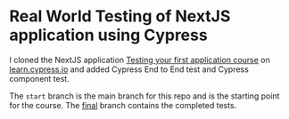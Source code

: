 # Real World Testing  of NextJS application using Cypress


I cloned the NextJS application  [Testing your first application course](https://learn.cypress.io/testing-your-first-application) on [learn.cypress.io](https://learn.cypress.io/) and added Cypress End to End test and Cypress component test.

The `start` branch is the main branch for this repo and is the starting point for the course. The [final](https://github.com/cypress-io/cypress-realworld-testing-course-app/tree/final) branch contains the completed tests.
